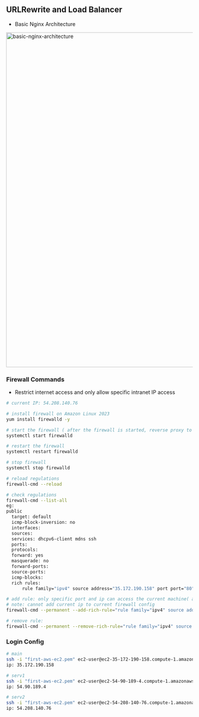 ## URLRewrite and Load Balancer

- Basic Nginx Architecture

<img width="904" alt="basic-nginx-architecture" src="https://github.com/tjcchen/nginx-best-practice/assets/6133656/4e9dc32a-090a-4bd5-be27-715c9b619a00">


### Firewall Commands

- Restrict internet access and only allow specific intranet IP access

```bash
# current IP: 54.208.140.76

# install firewall on Amazon Linux 2023
yum install firewalld -y

# start the firewall ( after the firewall is started, reverse proxy to this machine cannot be accessed )
systemctl start firewalld

# restart the firewall
systemctl restart firewalld

# stop firewall
systemctl stop firewalld

# reload regulations
firewall-cmd --reload

# check regulations
firewall-cmd --list-all
eg:
public
  target: default
  icmp-block-inversion: no
  interfaces:
  sources:
  services: dhcpv6-client mdns ssh
  ports:
  protocols:
  forward: yes
  masquerade: no
  forward-ports:
  source-ports:
  icmp-blocks:
  rich rules:
	  rule family="ipv4" source address="35.172.190.158" port port="80" protocol="tcp" accept

# add rule: only specific port and ip can access the current machine( after configuration, firewall reload is needed )
# note: cannot add current ip to current firewall config
firewall-cmd --permanent --add-rich-rule="rule family="ipv4" source address="35.172.190.158" port protocol="tcp" port="80" accept"

# remove rule:
firewall-cmd --permanent --remove-rich-rule="rule family="ipv4" source address="35.172.190.158" port protocol="tcp" port="80" accept"
```

### Login Config
```bash
# main
ssh -i "first-aws-ec2.pem" ec2-user@ec2-35-172-190-158.compute-1.amazonaws.com
ip: 35.172.190.158

# serv1
ssh -i "first-aws-ec2.pem" ec2-user@ec2-54-90-189-4.compute-1.amazonaws.com
ip: 54.90.189.4

# serv2
ssh -i "first-aws-ec2.pem" ec2-user@ec2-54-208-140-76.compute-1.amazonaws.com
ip: 54.208.140.76
```
